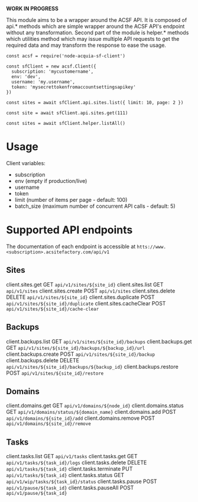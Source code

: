 **WORK IN PROGRESS**

This module aims to be a wrapper around the ACSF API. It is composed of api.*
methods which are simple wrapper around the ACSF API's endpoint without any
transformation.
Second part of the module is helper.* methods which utilities method which may
issue multiple API requests to get the required data and may transform the
response to ease the usage.

```
const acsf = require('node-acquia-sf-client')

const sfClient = new acsf.Client({
  subscription: 'mycustomername',
  env: 'dev',
  username: 'my.username',
  token: 'mysecrettokenfromaccountsettingsapikey'  
})

const sites = await sfClient.api.sites.list({ limit: 10, page: 2 })

const site = await sfClient.api.sites.get(111)

const sites = await sfClient.helper.listAll()
```

# Usage

Client variables:
 - subscription
 - env (empty if production/live)
 - username
 - token
 - limit (number of items per page - default: 100)
 - batch_size (maximum number of concurrent API calls - default: 5)

# Supported API endpoints

The documentation of each endpoint is accessible at `htts://www.<subscription>.acsitefactory.com/api/v1`

## Sites
client.sites.get GET `api/v1/sites/${site_id}`
client.sites.list GET `api/v1/sites`
client.sites.create POST `api/v1/sites`
client.sites.delete DELETE `api/v1/sites/${site_id}`
client.sites.duplicate POST `api/v1/sites/${site_id}/duplicate`
client.sites.cacheClear POST `api/v1/sites/${site_id}/cache-clear`

## Backups
client.backups.list GET `api/v1/sites/${site_id}/backups`
client.backups.get GET `api/v1/sites/${site_id}/backups/${backup_id}/url`
client.backups.create POST `api/v1/sites/${site_id}/backup`
client.backups.delete DELETE `api/v1/sites/${site_id}/backups/${backup_id}`
client.backups.restore POST `api/v1/sites/${site_id}/restore`

## Domains
client.domains.get GET `api/v1/domains/${node_id}`
client.domains.status GET `api/v1/domains/status/${domain_name}`
client.domains.add POST `api/v1/domains/${site_id}/add`
client.domains.remove POST `api/v1/domains/${site_id}/remove`

## Tasks
client.tasks.list GET `api/v1/tasks`
client.tasks.get GET `api/v1/tasks/${task_id}/logs`
client.tasks.delete DELETE `api/v1/tasks/${task_id}`
client.tasks.terminate PUT `api/v1/tasks/${task_id}`
client.tasks.status GET `api/v1/wip/tasks/${task_id}/status`
client.tasks.pause POST `api/v1/pause/${task_id}`
client.tasks.pauseAll POST `api/v1/pause/${task_id}`
